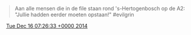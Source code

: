 > Aan alle mensen die in de file staan rond 's\-Hertogenbosch op de A2: "Jullie hadden eerder moeten opstaan\!" \#evilgrin

<img src="../../media/tweet.ico" width="12" /> [Tue Dec 16 07:26:33 +0000 2014](https://twitter.com/DromerDenker/status/544755443428753408)